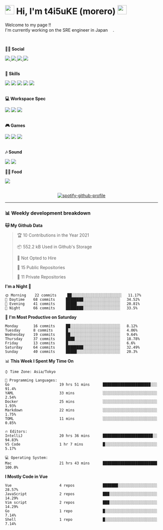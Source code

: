 <!-- Title -->
<h1>
    <img src="https://emojis.slackmojis.com/emojis/images/1600385609/10490/cactuar.gif?1600385609" width="30"/> 
    Hi, I'm t4i5uKE (morero) 
    <img src="https://emojis.slackmojis.com/emojis/images/1600385609/10490/cactuar.gif?1600385609" width="30"/>
</h1>

<!-- Profile -->
<p> 
    Welcome to my page !! <br>
    I'm currently working on the SRE engineer in Japan <img src="https://www.flaticon.com/svg/static/icons/svg/2159/2159573.svg" width="13"/>.
    <br>
</p>
<br>

<b> 👨👩 Social </b>
<p align="left">
    <a href="http://twitter.com/m0rer0">
        <img src="https://img.shields.io/badge/Twitter-1DA1F2?style=for-the-badge&logo=twitter&logoColor=white">
    </a>
    <a href="https://www.instagram.com/t4i5uke.0/">
        <img src="https://img.shields.io/badge/Instagram-E4405F?style=for-the-badge&logo=instagram&logoColor=white">
    </a>
    <a href="https://www.facebook.com/edb320b7e6fdaca76043d9ae236bd7c4">
        <img src="https://img.shields.io/badge/Facebook-1877F2?style=for-the-badge&logo=facebook&logoColor=white">
    </a>
    <a href="https://www.linkedin.com/in/%F0%9F%90%B3taisuke-okamoto-793a53187/">
        <img src="https://img.shields.io/badge/LinkedIn-0077B5?style=for-the-badge&logo=linkedin&logoColor=white">
    </a>
</p>
<br>
<b> 🚀 Skills </b>
<p align="left">
    <img src="https://img.shields.io/badge/C-00599C?style=for-the-badge&logo=c&logoColor=white">
    <img src="https://img.shields.io/badge/C%23-239120?style=for-the-badge&logo=c-sharp&logoColor=white">
    <img src="https://img.shields.io/badge/Java-ED8B00?style=for-the-badge&logo=java&logoColor=white">
    <img src="https://img.shields.io/badge/Go-00ADD8?style=for-the-badge&logo=go&logoColor=white">
    <img src="https://img.shields.io/badge/Google_Cloud-4285F4?style=for-the-badge&logo=google-cloud&logoColor=white">
</p>
<br>
<b> 💻 Workspace Spec </b>
<p align="left">
    <img src="https://img.shields.io/badge/Apple-MacBook_Pro_2019-999999?style=for-the-badge&logo=apple&logoColor=white">
    <img src="https://img.shields.io/badge/Apple-MacBook_Pro_2020-999999?style=for-the-badge&logo=apple&logoColor=white">
    <img src="https://img.shields.io/badge/Windows-Home_Build-0078D6?style=for-the-badge&logo=windows&logoColor=white">

</p>
<br>
<b> 🎮 Games </b>
<p align="left">
    <img src="https://img.shields.io/badge/PlayStation-003791?style=for-the-badge&logo=playstation&logoColor=white">
    <img src="https://img.shields.io/badge/Nintendo_Switch-E60012?style=for-the-badge&logo=nintendo-switch&logoColor=white">
    <img src="https://img.shields.io/badge/Steam-000000?style=for-the-badge&logo=steam&logoColor=white">
</p>
<br>
<b> 🎶 Sound </b>
<p align="left">
    <img src="https://img.shields.io/badge/Spotify-1ED760?style=for-the-badge&logo=spotify&logoColor=white">
    <img src="https://img.shields.io/badge/SoundCloud-FF3300?style=for-the-badge&logo=soundcloud&logoColor=white" />
</p>
<b> 🍔🍕 Food </b>
<p align="left">
    <img src="https://img.shields.io/badge/Uber_Eats-5FB709?style=for-the-badge&logo=uber-eats&logoColor=white">
</p>
<br>

<!-- Spotify -->
<div align="center">
    <a href="https://spotify-github-profile.vercel.app/api/view?uid=21b7yx6vkj66csord5swswvza&redirect=true"><img src="https://spotify-github-profile.vercel.app/api/view?uid=21b7yx6vkj66csord5swswvza&cover_image=true&theme=default" alt="spotify-github-profile"></a>
</div>

---

<h3> 📊 Weekly development breakdown </h3>
<!-- waka-readme-stats -->

<!--START_SECTION:waka-->
**🐱 My Github Data** 

> 🏆 10 Contributions in the Year 2021
 > 
> 📦 552.2 kB Used in Github's Storage 
 > 
> 🚫 Not Opted to Hire
 > 
> 📜 15 Public Repositories 
 > 
> 🔑 11 Private Repositories  
 > 
**I'm a Night 🦉** 

```text
🌞 Morning    22 commits     ██░░░░░░░░░░░░░░░░░░░░░░░   11.17% 
🌆 Daytime    68 commits     ████████░░░░░░░░░░░░░░░░░   34.52% 
🌃 Evening    41 commits     █████░░░░░░░░░░░░░░░░░░░░   20.81% 
🌙 Night      66 commits     ████████░░░░░░░░░░░░░░░░░   33.5%

```
📅 **I'm Most Productive on Saturday** 

```text
Monday       16 commits     ██░░░░░░░░░░░░░░░░░░░░░░░   8.12% 
Tuesday      8 commits      █░░░░░░░░░░░░░░░░░░░░░░░░   4.06% 
Wednesday    19 commits     ██░░░░░░░░░░░░░░░░░░░░░░░   9.64% 
Thursday     37 commits     ████░░░░░░░░░░░░░░░░░░░░░   18.78% 
Friday       13 commits     █░░░░░░░░░░░░░░░░░░░░░░░░   6.6% 
Saturday     64 commits     ████████░░░░░░░░░░░░░░░░░   32.49% 
Sunday       40 commits     █████░░░░░░░░░░░░░░░░░░░░   20.3%

```


📊 **This Week I Spent My Time On** 

```text
⌚︎ Time Zone: Asia/Tokyo

💬 Programming Languages: 
Go                       19 hrs 51 mins      ██████████████████████░░░   91.4% 
YAML                     33 mins             ░░░░░░░░░░░░░░░░░░░░░░░░░   2.54% 
Docker                   25 mins             ░░░░░░░░░░░░░░░░░░░░░░░░░   1.93% 
Markdown                 22 mins             ░░░░░░░░░░░░░░░░░░░░░░░░░   1.75% 
TOML                     11 mins             ░░░░░░░░░░░░░░░░░░░░░░░░░   0.85%

🔥 Editors: 
IntelliJ                 20 hrs 36 mins      ███████████████████████░░   94.83% 
VS Code                  1 hr 7 mins         █░░░░░░░░░░░░░░░░░░░░░░░░   5.17%

💻 Operating System: 
Mac                      21 hrs 43 mins      █████████████████████████   100.0%

```

**I Mostly Code in Vue** 

```text
Vue                      4 repos             ███████░░░░░░░░░░░░░░░░░░   28.57% 
JavaScript               2 repos             ███░░░░░░░░░░░░░░░░░░░░░░   14.29% 
Vim script               2 repos             ███░░░░░░░░░░░░░░░░░░░░░░   14.29% 
Go                       1 repo              █░░░░░░░░░░░░░░░░░░░░░░░░   7.14% 
Shell                    1 repo              █░░░░░░░░░░░░░░░░░░░░░░░░   7.14%

```



<!--END_SECTION:waka-->
